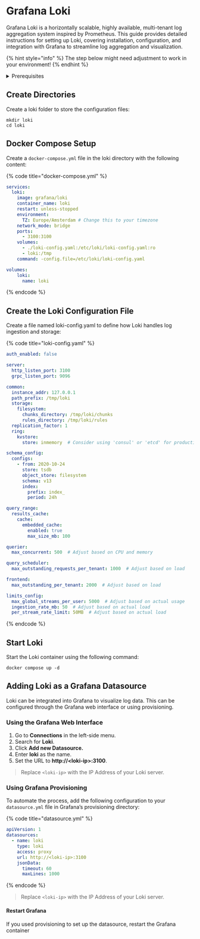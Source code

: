 # Grafana Loki

Grafana Loki is a horizontally scalable, highly available, multi-tenant log aggregation system inspired by Prometheus. This guide provides detailed instructions for setting up Loki, covering installation, configuration, and integration with Grafana to streamline log aggregation and visualization.

{% hint style="info" %}
The step below might need adjustment to work in your environment!
{% endhint %}

<details>

<summary>Prerequisites</summary>

* Docker installed on your server

</details>

## Create Directories

Create a loki folder to store the configuration files:

```shell
mkdir loki
cd loki
```

## Docker Compose Setup

Create a `docker-compose.yml` file in the loki directory with the following content:

{% code title="docker-compose.yml" %}
```yaml
services:
  loki:
    image: grafana/loki
    container_name: loki
    restart: unless-stopped
    environment:
      TZ: Europe/Amsterdam # Change this to your timezone
    network_mode: bridge
    ports:
      - 3100:3100
    volumes:
      - ./loki-config.yaml:/etc/loki/loki-config.yaml:ro
      - loki:/tmp
    command: -config.file=/etc/loki/loki-config.yaml

volumes:
    loki:
      name: loki
```
{% endcode %}

## Create the Loki Configuration File

Create a file named loki-config.yaml to define how Loki handles log ingestion and storage:

{% code title="loki-config.yaml" %}
```yaml
auth_enabled: false

server:
  http_listen_port: 3100
  grpc_listen_port: 9096

common:
  instance_addr: 127.0.0.1
  path_prefix: /tmp/loki
  storage:
    filesystem:
      chunks_directory: /tmp/loki/chunks
      rules_directory: /tmp/loki/rules
  replication_factor: 1
  ring:
    kvstore:
      store: inmemory  # Consider using 'consul' or 'etcd' for production

schema_config:
  configs:
    - from: 2020-10-24
      store: tsdb
      object_store: filesystem
      schema: v13
      index:
        prefix: index_
        period: 24h

query_range:
  results_cache:
    cache:
      embedded_cache:
        enabled: true
        max_size_mb: 100

querier:
  max_concurrent: 500  # Adjust based on CPU and memory

query_scheduler:
  max_outstanding_requests_per_tenant: 1000  # Adjust based on load

frontend:
  max_outstanding_per_tenant: 2000  # Adjust based on load

limits_config:
  max_global_streams_per_user: 5000  # Adjust based on actual usage
  ingestion_rate_mb: 50  # Adjust based on actual load
  per_stream_rate_limit: 50MB  # Adjust based on actual load
```
{% endcode %}

## Start Loki

Start the Loki container using the following command:

```shell
docker compose up -d
```

## Adding Loki as a Grafana Datasource

Loki can be integrated into Grafana to visualize log data. This can be configured through the Grafana web interface or using provisioning.

### Using the Grafana Web Interface

1. Go to **Connections** in the left-side menu.
2. Search for **Loki**.
3. Click **Add new Datasource.**
4. Enter **loki** as the name.
5. Set the URL to **http://\<loki-ip>:3100**.

> Replace `<loki-ip>` with the IP Address of your Loki server.

### Using Grafana Provisioning

To automate the process, add the following configuration to your `datasource.yml` file in Grafana’s provisioning directory:

{% code title="datasource.yml" %}
```yaml
apiVersion: 1
datasources:
  - name: loki
    type: loki
    access: proxy
    url: http://<loki-ip>:3100
    jsonData:
      timeout: 60
      maxLines: 1000
```
{% endcode %}

> Replace `<loki-ip>` with the IP Address of your Loki server.

#### Restart Grafana

If you used provisioning to set up the datasource, restart the Grafana container
